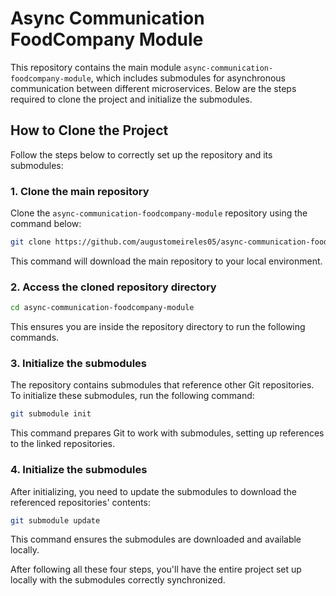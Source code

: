 # Async Communication FoodCompany Module

This repository contains the main module `async-communication-foodcompany-module`, which includes submodules for asynchronous communication between different microservices. Below are the steps required to clone the project and initialize the submodules.

## How to Clone the Project

Follow the steps below to correctly set up the repository and its submodules:

### 1. Clone the main repository

Clone the `async-communication-foodcompany-module` repository using the command below:

```bash
git clone https://github.com/augustomeireles05/async-communication-foodcompany-module.git
```

This command will download the main repository to your local environment.

### 2.  Access the cloned repository directory

```bash
cd async-communication-foodcompany-module
```

This ensures you are inside the repository directory to run the following commands.

### 3.  Initialize the submodules

The repository contains submodules that reference other Git repositories. To initialize these submodules, run the following command:

```bash
git submodule init
```

This command prepares Git to work with submodules, setting up references to the linked repositories.

### 4.  Initialize the submodules

After initializing, you need to update the submodules to download the referenced repositories' contents:

```bash
git submodule update
```

This command ensures the submodules are downloaded and available locally.

After following all these four steps, you'll have the entire project set up locally with the submodules correctly synchronized.